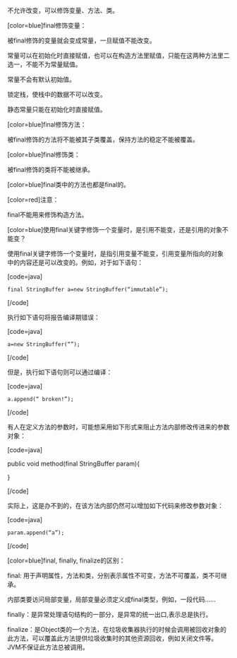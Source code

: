 不允许改变，可以修饰变量、方法、类。
[color=blue]final修饰变量：
被final修饰的变量就会变成常量，一旦赋值不能改变。
常量可以在初始化时直接赋值，也可以在构造方法里赋值，只能在这两种方法里二选一，不能不为常量赋值。
常量不会有默认初始值。
锁定栈，使栈中的数据不可以改变。
静态常量只能在初始化时直接赋值。
[color=blue]final修饰方法：
被final修饰的方法将不能被其子类覆盖，保持方法的稳定不能被覆盖。
[color=blue]final修饰类：
被final修饰的类将不能被继承。
[color=blue]final类中的方法也都是final的。
[color=red]注意：
final不能用来修饰构造方法。
[color=blue]使用final关键字修饰一个变量时，是引用不能变，还是引用的对象不能变？
使用final关键字修饰一个变量时，是指引用变量不能变，引用变量所指向的对象中的内容还是可以改变的。例如，对于如下语句：
[code=java]
	final StringBuffer a=new StringBuffer(“immutable”);
[/code]
执行如下语句将报告编译期错误：
[code=java]
	a=new StringBuffer(“”);
[/code]
但是，执行如下语句则可以通过编译：
[code=java]
	a.append(“ broken!”); 
[/code]
有人在定义方法的参数时，可能想采用如下形式来阻止方法内部修改传进来的参数对象：
[code=java]
public void method(final  StringBuffer  param){
} 
[/code]
实际上，这是办不到的，在该方法内部仍然可以增加如下代码来修改参数对象：
[code=java]
	param.append(“a”);
[/code]
[color=blue]final, finally, finalize的区别：
final: 用于声明属性，方法和类，分别表示属性不可变，方法不可覆盖，类不可继承。 
内部类要访问局部变量，局部变量必须定义成final类型，例如，一段代码……
finally：是异常处理语句结构的一部分，是异常的统一出口,表示总是执行。
finalize：是Object类的一个方法，在垃圾收集器执行的时候会调用被回收对象的此方法，可以覆盖此方法提供垃圾收集时的其他资源回收，例如关闭文件等。JVM不保证此方法总被调用。
